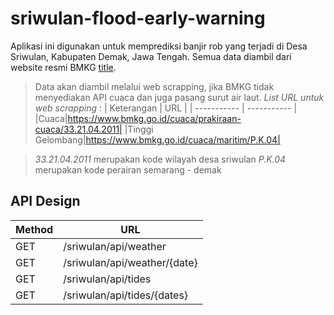# sriwulan-flood-early-warning
Aplikasi ini digunakan untuk memprediksi banjir rob yang terjadi di Desa Sriwulan, Kabupaten Demak, Jawa Tengah. Semua data diambil dari website resmi BMKG [title](https://www.bmkg.go.id/).

> Data akan diambil melalui web scrapping, jika BMKG tidak menyediakan API cuaca dan juga pasang surut air laut.
*List URL untuk web scrapping* :
| Keterangan | URL |
| ----------- | ----------- |
|Cuaca|https://www.bmkg.go.id/cuaca/prakiraan-cuaca/33.21.04.2011|
|Tinggi Gelombang|https://www.bmkg.go.id/cuaca/maritim/P.K.04|

> *33.21.04.2011* merupakan kode wilayah desa sriwulan
> *P.K.04* merupakan kode perairan semarang - demak

## API Design
| Method | URL |
| ----------- | ----------- |
| GET | /sriwulan/api/weather |
| GET | /sriwulan/api/weather/{date} |
| GET | /sriwulan/api/tides |
| GET | /sriwulan/api/tides/{dates} |
